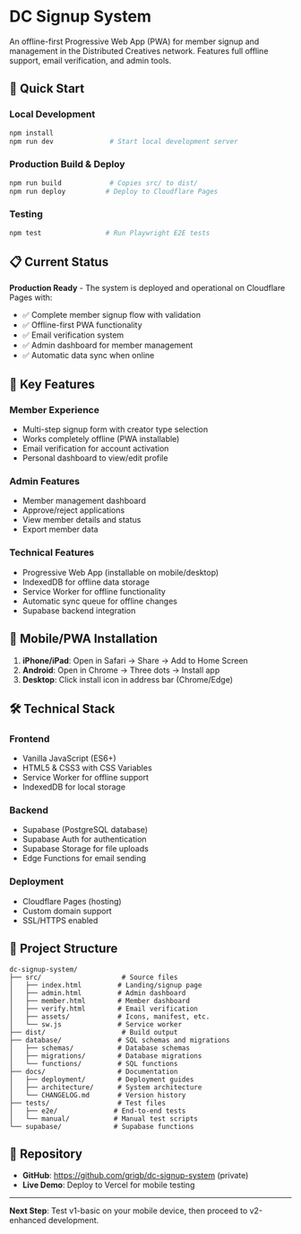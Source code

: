 # DC Signup System

An offline-first Progressive Web App (PWA) for member signup and management in the Distributed Creatives network. Features full offline support, email verification, and admin tools.

## 🚀 Quick Start

### Local Development
```bash
npm install
npm run dev              # Start local development server
```

### Production Build & Deploy
```bash
npm run build            # Copies src/ to dist/
npm run deploy          # Deploy to Cloudflare Pages
```

### Testing
```bash
npm test                # Run Playwright E2E tests
```

## 📋 Current Status

**Production Ready** - The system is deployed and operational on Cloudflare Pages with:
- ✅ Complete member signup flow with validation
- ✅ Offline-first PWA functionality  
- ✅ Email verification system
- ✅ Admin dashboard for member management
- ✅ Automatic data sync when online

## 🎯 Key Features

### Member Experience
- Multi-step signup form with creator type selection
- Works completely offline (PWA installable)
- Email verification for account activation
- Personal dashboard to view/edit profile

### Admin Features
- Member management dashboard
- Approve/reject applications
- View member details and status
- Export member data

### Technical Features
- Progressive Web App (installable on mobile/desktop)
- IndexedDB for offline data storage
- Service Worker for offline functionality
- Automatic sync queue for offline changes
- Supabase backend integration

## 📱 Mobile/PWA Installation

1. **iPhone/iPad**: Open in Safari → Share → Add to Home Screen
2. **Android**: Open in Chrome → Three dots → Install app
3. **Desktop**: Click install icon in address bar (Chrome/Edge)

## 🛠 Technical Stack

### Frontend
- Vanilla JavaScript (ES6+)
- HTML5 & CSS3 with CSS Variables
- Service Worker for offline support
- IndexedDB for local storage

### Backend
- Supabase (PostgreSQL database)
- Supabase Auth for authentication
- Supabase Storage for file uploads
- Edge Functions for email sending

### Deployment
- Cloudflare Pages (hosting)
- Custom domain support
- SSL/HTTPS enabled

## 📁 Project Structure

```
dc-signup-system/
├── src/                    # Source files
│   ├── index.html         # Landing/signup page
│   ├── admin.html         # Admin dashboard
│   ├── member.html        # Member dashboard
│   ├── verify.html        # Email verification
│   ├── assets/            # Icons, manifest, etc.
│   └── sw.js              # Service worker
├── dist/                   # Build output
├── database/              # SQL schemas and migrations
│   ├── schemas/           # Database schemas
│   ├── migrations/        # Database migrations
│   └── functions/         # SQL functions
├── docs/                  # Documentation
│   ├── deployment/        # Deployment guides
│   ├── architecture/      # System architecture
│   └── CHANGELOG.md       # Version history
├── tests/                 # Test files
│   ├── e2e/              # End-to-end tests
│   └── manual/           # Manual test scripts
└── supabase/             # Supabase functions
```

## 🔗 Repository

- **GitHub**: https://github.com/grigb/dc-signup-system (private)
- **Live Demo**: Deploy to Vercel for mobile testing

---

**Next Step**: Test v1-basic on your mobile device, then proceed to v2-enhanced development.